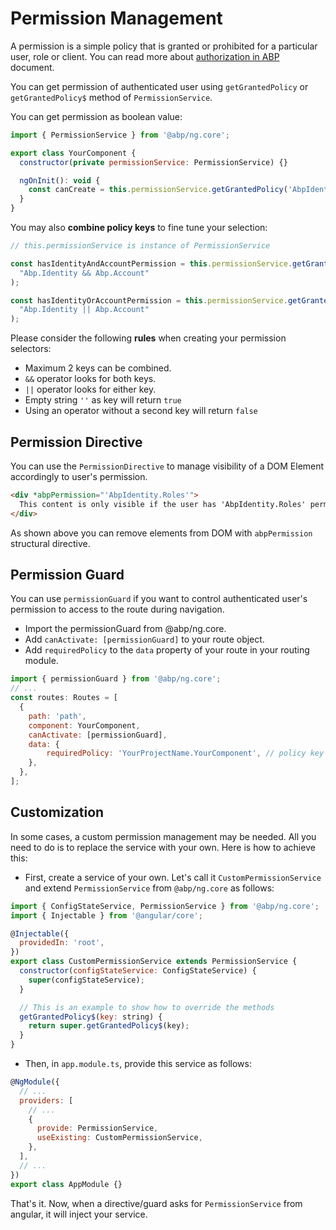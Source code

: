 # Permission Management

A permission is a simple policy that is granted or prohibited for a particular user, role or client. You can read more about [authorization in ABP](../../Authorization.md) document.

You can get permission of authenticated user using `getGrantedPolicy` or `getGrantedPolicy$` method of `PermissionService`.

You can get permission as boolean value:

```js
import { PermissionService } from '@abp/ng.core';

export class YourComponent {
  constructor(private permissionService: PermissionService) {}

  ngOnInit(): void {
    const canCreate = this.permissionService.getGrantedPolicy('AbpIdentity.Roles.Create');
  }
}
```

You may also **combine policy keys** to fine tune your selection:

```js
// this.permissionService is instance of PermissionService

const hasIdentityAndAccountPermission = this.permissionService.getGrantedPolicy(
  "Abp.Identity && Abp.Account"
);

const hasIdentityOrAccountPermission = this.permissionService.getGrantedPolicy(
  "Abp.Identity || Abp.Account"
);
```

Please consider the following **rules** when creating your permission selectors:

- Maximum 2 keys can be combined.
- `&&` operator looks for both keys.
- `||` operator looks for either key.
- Empty string `''` as key will return `true`
- Using an operator without a second key will return `false`

## Permission Directive

You can use the `PermissionDirective` to manage visibility of a DOM Element accordingly to user's permission.

```html
<div *abpPermission="'AbpIdentity.Roles'">
  This content is only visible if the user has 'AbpIdentity.Roles' permission.
</div>
```

As shown above you can remove elements from DOM with `abpPermission` structural directive.

## Permission Guard

You can use `permissionGuard` if you want to control authenticated user's permission to access to the route during navigation.

* Import the permissionGuard from @abp/ng.core.
* Add `canActivate: [permissionGuard]` to your route object.
* Add `requiredPolicy` to the `data` property of your route in your routing module.

```js
import { permissionGuard } from '@abp/ng.core';
// ...
const routes: Routes = [
  {
    path: 'path',
    component: YourComponent,
    canActivate: [permissionGuard],
    data: {
        requiredPolicy: 'YourProjectName.YourComponent', // policy key for your component
    },
  },
];
```

## Customization

In some cases, a custom permission management may be needed. All you need to do is to replace the service with your own. Here is how to achieve this:

- First, create a service of your own. Let's call it `CustomPermissionService` and extend `PermissionService` from `@abp/ng.core` as follows:

```js
import { ConfigStateService, PermissionService } from '@abp/ng.core';
import { Injectable } from '@angular/core';

@Injectable({
  providedIn: 'root',
})
export class CustomPermissionService extends PermissionService {
  constructor(configStateService: ConfigStateService) {
    super(configStateService);
  }

  // This is an example to show how to override the methods
  getGrantedPolicy$(key: string) {
    return super.getGrantedPolicy$(key);
  }
}
```

- Then, in `app.module.ts`, provide this service as follows: 

```js
@NgModule({
  // ...
  providers: [
    // ...
    {
      provide: PermissionService,
      useExisting: CustomPermissionService,
    },
  ],
  // ...
})
export class AppModule {}
```

That's it. Now, when a directive/guard asks for `PermissionService` from angular, it will inject your service.
